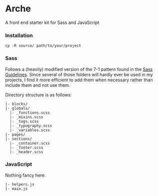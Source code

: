 # Arche

A front end starter kit for Sass and JavaScript

### Installation

```
cp -R source/ path/to/your/project
```

### Sass

Follows a (heavily) modified version of the 7-1 pattern found in the [Sass Guidelines](http://sass-guidelin.es/). Since several of those folders will hardly ever be used in my projects, I find it more efficient to add them when necessary rather than include them and not use them.

Directory structure is as follows:

```
|- blocks/
|- globals/
  |- _functions.scss
  |- _mixins.scss
  |- _tags.scss
  |- _typography.scss
  |- _variables.scss
|- pages/
|- sections/
  |- _container.scss
  |- _footer.scss
  |- _header.scss
```

### JavaScript

Nothing fancy here.

```
|- helpers.js
|- main.js
```
